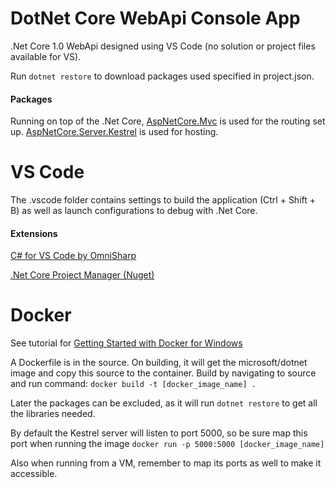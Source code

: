 # DotNet Core WebApi Console App #

.Net Core 1.0 WebApi designed using VS Code (no solution or project files available for VS).

Run `dotnet restore` to download packages used specified in project.json.

#### Packages ####
Running on top of the .Net Core, [AspNetCore.Mvc](https://www.nuget.org/packages/Microsoft.AspNetCore.Mvc/1.0.0-rc2-final) is used for the routing set up.
[AspNetCore.Server.Kestrel](https://www.nuget.org/packages/Microsoft.AspNetCore.Server.Kestrel/1.0.0-rc2-final) is used for hosting.

# VS Code #
The .vscode folder contains settings to build the application (Ctrl + Shift + B) as well as launch configurations to debug with .Net Core.

#### Extensions ####

[C# for VS Code by OmniSharp](https://github.com/OmniSharp/omnisharp-vscode)

[.Net Core Project Manager (Nuget)](https://marketplace.visualstudio.com/items?itemName=ksubedi.net-core-project-manager)

# Docker #

See tutorial for [Getting Started with Docker for Windows](https://docs.docker.com/docker-for-windows/)

A Dockerfile is in the source. On building, it will get the microsoft/dotnet image and copy this source to the container. Build by navigating to source and run command: `docker build -t [docker_image_name] .`

Later the packages can be excluded, as it will run `dotnet restore` to get all the libraries needed.

By default the Kestrel server will listen to port 5000, so be sure map this port when running the image `docker run -p 5000:5000 [docker_image_name]`

Also when running from a VM, remember to map its ports as well to make it accessible.